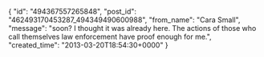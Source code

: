  {
   "id": "494367557265848",
   "post_id": "462493170453287_494349490600988",
   "from_name": "Cara Small",
   "message": "soon? I thought it was already here. The actions of those who call themselves law enforcement have proof enough for me.",
   "created_time": "2013-03-20T18:54:30+0000"
 }
